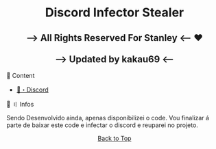 <h1 align="center">
  <a id="top"></a>Discord Infector Stealer
</h1>

<h2 align="center">
--> All Rights Reserved For Stanley <-- ❤️
           <br>
           <br>
--> Updated by kakau69 <-- 

</h2>

<a id="content"></a>🧬 Content
  
- [💊・Discord](https://discord.gg/collapsy)


<a id="howtouse"></a>📁 〢 Infos

Sendo Desenvolvido ainda, apenas disponibilizei o code. Vou finalizar á parte de baixar este code e infectar o discord e reuparei no projeto.
<p align="center"><a href=#top>Back to Top</a></p>
